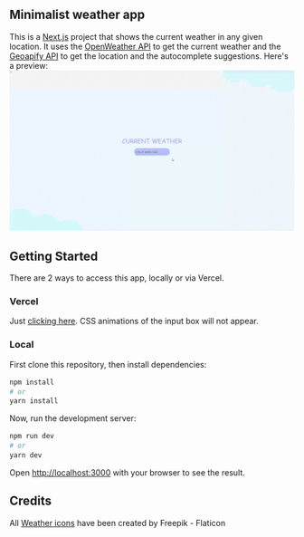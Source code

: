 ## Minimalist weather app
This is a [Next.js](https://nextjs.org/) project that shows the current weather in any given location. It uses the [OpenWeather API](https://openweathermap.org/api) to get the current weather and the [Geoapify API](https://apidocs.geoapify.com/) to get the location and the autocomplete suggestions.
Here's a preview:
<img src="https://github.com/Carmen-Rosas/minimalist-weather-react-app/blob/master/public/img/demo.gif" width="600">

## Getting Started
There are 2 ways to access this app, locally or via Vercel.
### Vercel
Just [clicking here](https://minimalist-weather-react-app.vercel.app/). CSS animations of the input box will not appear.
### Local
First clone this repository, then install dependencies:

```bash
npm install
# or
yarn install
```
Now, run the development server:
```bash
npm run dev
# or
yarn dev
```
Open [http://localhost:3000](http://localhost:3000) with your browser to see the result.

## Credits
All [Weather icons](https://www.flaticon.com/free-icons/weather) have been created by Freepik - Flaticon
